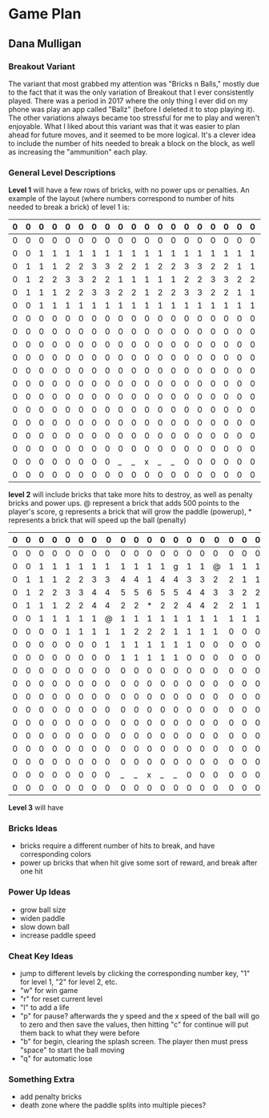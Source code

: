 # Game Plan
## Dana Mulligan


### Breakout Variant
The variant that most grabbed my attention was "Bricks n Balls,"
mostly due to the fact that it was the only variation of Breakout that I ever 
consistently played. There was a period in 2017 where the only thing I ever did
on my phone was play an app called "Ballz" (before I deleted it to stop playing it).
The other variations always became too stressful for me to play and weren't enjoyable. 
What I liked about this variant was that it was easier to plan ahead for future moves,
and it seemed to be more logical. It's a clever idea to include the number of hits needed
to break a block on the block, as well as increasing the "ammunition" each play. 
### General Level Descriptions
**Level 1** will have a few rows of bricks, with no power ups or penalties.
An example of the layout (where numbers correspond to number of hits needed
to break a brick) of level 1 is:

|0|0|0|0|0|0|0|0|0|0|0|0|0|0|0|0|0|0|0|0|0|
---|---|---|---|---|---|---|---|---|---|---|---|---|---|---|---|---|---|---|---|---
|0|0|0|0|0|0|0|0|0|0|0|0|0|0|0|0|0|0|0|0|0|
|0|0|1|1|1|1|1|1|1|1|1|1|1|1|1|1|1|1|1|0|0|
|0|1|1|1|2|2|3|3|2|2|1|2|2|3|3|2|2|1|1|1|0|
|0|1|2|2|3|3|2|2|1|1|1|1|1|2|2|3|3|2|2|1|0|
|0|1|1|1|2|2|3|3|2|2|1|2|2|3|3|2|2|1|1|1|0|
|0|0|1|1|1|1|1|1|1|1|1|1|1|1|1|1|1|1|1|0|0|
|0|0|0|0|0|0|0|0|0|0|0|0|0|0|0|0|0|0|0|0|0|
|0|0|0|0|0|0|0|0|0|0|0|0|0|0|0|0|0|0|0|0|0|
|0|0|0|0|0|0|0|0|0|0|0|0|0|0|0|0|0|0|0|0|0|
|0|0|0|0|0|0|0|0|0|0|0|0|0|0|0|0|0|0|0|0|0|
|0|0|0|0|0|0|0|0|0|0|0|0|0|0|0|0|0|0|0|0|0|
|0|0|0|0|0|0|0|0|0|0|0|0|0|0|0|0|0|0|0|0|0|
|0|0|0|0|0|0|0|0|0|0|0|0|0|0|0|0|0|0|0|0|0|
|0|0|0|0|0|0|0|0|0|0|0|0|0|0|0|0|0|0|0|0|0|
|0|0|0|0|0|0|0|0|0|0|0|0|0|0|0|0|0|0|0|0|0|
|0|0|0|0|0|0|0|0|0|0|0|0|0|0|0|0|0|0|0|0|0|
|0|0|0|0|0|0|0|0|0|0|0|0|0|0|0|0|0|0|0|0|0|
|0|0|0|0|0|0|0|0|_|_|x|_|_|0|0|0|0|0|0|0|0|
|0|0|0|0|0|0|0|0|0|0|0|0|0|0|0|0|0|0|0|0|0|

**level 2** will include bricks that take more hits to destroy, as
well as penalty bricks and power ups. @ represent a brick that adds 
500 points to the player's score, g represents a brick that will grow the paddle (powerup),
\* represents a brick that will speed up the ball (penalty)

|0|0|0|0|0|0|0|0|0|0|0|0|0|0|0|0|0|0|0|0|0|
---|---|---|---|---|---|---|---|---|---|---|---|---|---|---|---|---|---|---|---|---
|0|0|0|0|0|0|0|0|0|0|0|0|0|0|0|0|0|0|0|0|0|
|0|0|1|1|1|1|1|1|1|1|1|1|g|1|1|@|1|1|1|0|0|
|0|1|1|1|2|2|3|3|4|4|1|4|4|3|3|2|2|1|1|1|0|
|0|1|2|2|3|3|4|4|5|5|6|5|5|4|4|3|3|2|2|1|0|
|0|1|1|1|2|2|4|4|2|2|*|2|2|4|4|2|2|1|1|1|0|
|0|0|1|1|1|1|1|@|1|1|1|1|1|1|1|1|1|1|1|0|0|
|0|0|0|0|1|1|1|1|1|2|2|2|1|1|1|1|0|0|0|0|0|
|0|0|0|0|0|0|0|1|1|1|1|1|1|1|0|0|0|0|0|0|0|
|0|0|0|0|0|0|0|0|1|1|1|1|1|0|0|0|0|0|0|0|0|
|0|0|0|0|0|0|0|0|0|0|0|0|0|0|0|0|0|0|0|0|0|
|0|0|0|0|0|0|0|0|0|0|0|0|0|0|0|0|0|0|0|0|0|           
|0|0|0|0|0|0|0|0|0|0|0|0|0|0|0|0|0|0|0|0|0|
|0|0|0|0|0|0|0|0|0|0|0|0|0|0|0|0|0|0|0|0|0|           
|0|0|0|0|0|0|0|0|0|0|0|0|0|0|0|0|0|0|0|0|0|
|0|0|0|0|0|0|0|0|0|0|0|0|0|0|0|0|0|0|0|0|0|           
|0|0|0|0|0|0|0|0|0|0|0|0|0|0|0|0|0|0|0|0|0|
|0|0|0|0|0|0|0|0|0|0|0|0|0|0|0|0|0|0|0|0|0|           
|0|0|0|0|0|0|0|0|_|_|x|_|_|0|0|0|0|0|0|0|0|
|0|0|0|0|0|0|0|0|0|0|0|0|0|0|0|0|0|0|0|0|0|

**Level 3** will have 

### Bricks Ideas
 - bricks require a different number of hits to break, and have corresponding colors
 - power up bricks that when hit give some sort of reward, and break after one hit
 
### Power Up Ideas
 - grow ball size
 - widen paddle
 - slow down ball
 - increase paddle speed

### Cheat Key Ideas
 - jump to different levels by clicking the corresponding number key, "1" for level 1,
 "2" for level 2, etc.
 - "w" for win game
 - "r" for reset current level 
 - "l" to add a life
 - "p" for pause? afterwards the y speed and the x speed of the ball will go to
 zero and then save the values, then hitting "c" for continue will put them back to what
 they were before
 - "b" for begin, clearing the splash screen. The player then must press "space" to
 start the ball moving
 - "q" for automatic lose
### Something Extra
 - add penalty bricks
 - death zone where the paddle splits into multiple pieces?